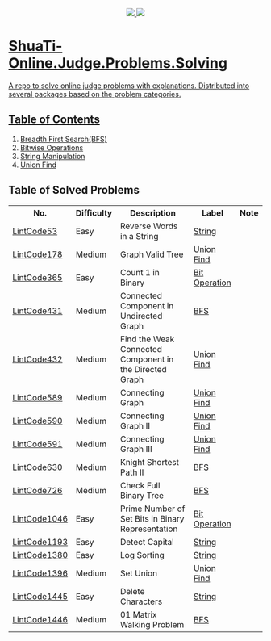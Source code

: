 <p align="center">
  <a href="https://travis-ci.org/Tony-Hu/ShuaTi-Online.Judge.Problems.Solving">
    <img src="https://travis-ci.org/Tony-Hu/ShuaTi-Online.Judge.Problems.Solving.svg?branch=master">
  </a>
  <a href="https://codecov.io/gh/Tony-Hu/ShuaTi-Online.Judge.Problems.Solving">
    <img src="https://codecov.io/gh/Tony-Hu/ShuaTi-Online.Judge.Problems.Solving/branch/master/graph/badge.svg">
</p>
  
# ShuaTi-Online.Judge.Problems.Solving
A repo to solve online judge problems with explanations. Distributed into several packages based on the problem categories.

## Table of Contents
1. [Breadth First Search(BFS)](https://github.com/Tony-Hu/ShuaTi-Online.Judge.Problems.Solving/tree/master/src/main/java/bfs)
2. [Bitwise Operations](https://github.com/Tony-Hu/ShuaTi-Online.Judge.Problems.Solving/tree/master/src/main/java/bitOperation)
3. [String Manipulation](https://github.com/Tony-Hu/ShuaTi-Online.Judge.Problems.Solving/tree/master/src/main/java/string)
3. [Union Find](https://github.com/Tony-Hu/ShuaTi-Online.Judge.Problems.Solving/tree/master/src/main/java/unionFind)

## Table of Solved Problems
<table>
  <tbody>
    <tr>
      <th>No.</th>
      <th>Difficulty</th>
      <th>Description</th>
      <th>Label</th>
      <th>Note</th>
    </tr>
    <tr>
      <td><a href="https://www.lintcode.com/problem/reverse-words-in-a-string/description">LintCode53</a></td>
      <td>Easy</td>
      <td>Reverse Words in a String</td>
      <td><a href="https://github.com/Tony-Hu/ShuaTi-Online.Judge.Problems.Solving/tree/master/src/main/java/string">String</a></td>
      <td></td>
    </tr>
    <tr>
      <td><a href="https://www.lintcode.com/problem/graph-valid-tree/description">LintCode178</a></td>
      <td>Medium</td>
      <td>Graph Valid Tree</td>
      <td><a href="https://github.com/Tony-Hu/ShuaTi-Online.Judge.Problems.Solving/tree/master/src/main/java/unionFind">Union Find</a></td>
      <td></td>
    </tr>
    <tr>
      <td><a href="https://www.lintcode.com/problem/count-1-in-binary/description">LintCode365</a></td>
      <td>Easy</td>
      <td>Count 1 in Binary</td>
      <td><a href="https://github.com/Tony-Hu/ShuaTi-Online.Judge.Problems.Solving/tree/master/src/main/java/bitOperation">Bit Operation</a></td>
      <td></td>
    </tr>
    <tr>
      <td><a href="https://www.lintcode.com/problem/connected-component-in-undirected-graph/description">LintCode431</a></td>
      <td>Medium</td>
      <td>Connected Component in Undirected Graph</td>
      <td><a href="https://github.com/Tony-Hu/ShuaTi-Online.Judge.Problems.Solving/tree/master/src/main/java/bfs">BFS</a></td>
      <td></td>
    </tr>
    <tr>
      <td><a href="https://www.lintcode.com/problem/find-the-weak-connected-component-in-the-directed-graph/description">LintCode432</a></td>
      <td>Medium</td>
      <td>Find the Weak Connected Component in the Directed Graph</td>
      <td><a href="https://github.com/Tony-Hu/ShuaTi-Online.Judge.Problems.Solving/tree/master/src/main/java/unionFind">Union Find</a></td>
      <td></td>
    </tr>
    <tr>
      <td><a href="https://www.lintcode.com/problem/connecting-graph/description">LintCode589</a></td>
      <td>Medium</td>
      <td>Connecting Graph</td>
      <td><a href="https://github.com/Tony-Hu/ShuaTi-Online.Judge.Problems.Solving/tree/master/src/main/java/unionFind">Union Find</a></td>
      <td></td>
    </tr>
    <tr>
      <td><a href="https://www.lintcode.com/problem/connecting-graph-ii/description">LintCode590</a></td>
      <td>Medium</td>
      <td>Connecting Graph II</td>
      <td><a href="https://github.com/Tony-Hu/ShuaTi-Online.Judge.Problems.Solving/tree/master/src/main/java/unionFind">Union Find</a></td>
      <td></td>
    </tr>
    <tr>
      <td><a href="https://www.lintcode.com/problem/connecting-graph-iii/description">LintCode591</a></td>
      <td>Medium</td>
      <td>Connecting Graph III</td>
      <td><a href="https://github.com/Tony-Hu/ShuaTi-Online.Judge.Problems.Solving/tree/master/src/main/java/unionFind">Union Find</a></td>
      <td></td>
    </tr>
    <tr>
      <td><a href="https://www.lintcode.com/problem/knight-shortest-path-ii/description">LintCode630</a></td>
      <td>Medium</td>
      <td>Knight Shortest Path II</td>
      <td><a href="https://github.com/Tony-Hu/ShuaTi-Online.Judge.Problems.Solving/tree/master/src/main/java/bfs">BFS</a></td>
      <td></td>
    </tr>
    <tr>
      <td><a href="https://www.lintcode.com/problem/check-full-binary-tree/description">LintCode726</a></td>
      <td>Medium</td>
      <td>Check Full Binary Tree</td>
      <td><a href="https://github.com/Tony-Hu/ShuaTi-Online.Judge.Problems.Solving/tree/master/src/main/java/bfs">BFS</a></td>
      <td></td>
    </tr>
    <tr>
      <td><a href="https://www.lintcode.com/problem/prime-number-of-set-bits-in-binary-representation/description">LintCode1046</a></td>
      <td>Easy</td>
      <td>Prime Number of Set Bits in Binary Representation</td>
      <td><a href="https://github.com/Tony-Hu/ShuaTi-Online.Judge.Problems.Solving/tree/master/src/main/java/bitOperation">Bit Operation</a></td>
      <td></td>
    </tr>
    <tr>
      <td><a href="https://www.lintcode.com/problem/detect-capital/description">LintCode1193</a></td>
      <td>Easy</td>
      <td>Detect Capital</td>
      <td><a href="https://github.com/Tony-Hu/ShuaTi-Online.Judge.Problems.Solving/tree/master/src/main/java/string">String</a></td>
      <td></td>
    </tr>
    <tr>
      <td><a href="https://www.lintcode.com/problem/log-sorting/description">LintCode1380</a></td>
      <td>Easy</td>
      <td>Log Sorting</td>
      <td><a href="https://github.com/Tony-Hu/ShuaTi-Online.Judge.Problems.Solving/tree/master/src/main/java/string">String</a></td>
      <td></td>
    </tr>
    <tr>
      <td><a href="https://www.lintcode.com/problem/set-union/description">LintCode1396</a></td>
      <td>Medium</td>
      <td>Set Union</td>
      <td><a href="https://github.com/Tony-Hu/ShuaTi-Online.Judge.Problems.Solving/tree/master/src/main/java/unionFind">Union Find</a></td>
      <td></td>
    </tr>
    <tr>
      <td><a href="https://www.lintcode.com/problem/delete-characters/description">LintCode1445</a></td>
      <td>Easy</td>
      <td>Delete Characters</td>
      <td><a href="https://github.com/Tony-Hu/ShuaTi-Online.Judge.Problems.Solving/tree/master/src/main/java/string">String</a></td>
      <td></td>
    </tr>
    <tr>
      <td><a href="https://www.lintcode.com/problem/01-matrix-walking-problem/description">LintCode1446</a></td>
      <td>Medium</td>
      <td>01 Matrix Walking Problem</td>
      <td><a href="https://github.com/Tony-Hu/ShuaTi-Online.Judge.Problems.Solving/tree/master/src/main/java/bfs">BFS</a></td>
      <td></td>
    </tr>
  </tbody>
</table>
